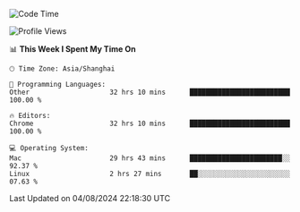 <!--START_SECTION:waka-->
![Code Time](http://img.shields.io/badge/Code%20Time-2%2C574%20hrs%2045%20mins-blue)

![Profile Views](http://img.shields.io/badge/Profile%20Views-1-blue)

📊 **This Week I Spent My Time On** 

```text
🕑︎ Time Zone: Asia/Shanghai

💬 Programming Languages: 
Other                    32 hrs 10 mins      █████████████████████████   100.00 % 

🔥 Editors: 
Chrome                   32 hrs 10 mins      █████████████████████████   100.00 % 

💻 Operating System: 
Mac                      29 hrs 43 mins      ███████████████████████░░   92.37 % 
Linux                    2 hrs 27 mins       ██░░░░░░░░░░░░░░░░░░░░░░░   07.63 % 
```


 Last Updated on 04/08/2024 22:18:30 UTC
<!--END_SECTION:waka-->